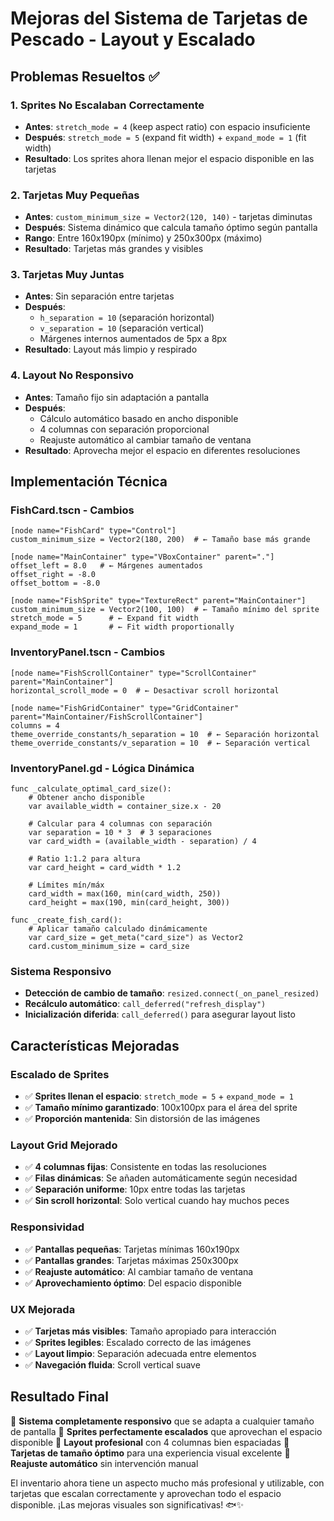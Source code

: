 # Mejoras del Sistema de Tarjetas de Pescado - Layout y Escalado

## Problemas Resueltos ✅

### 1. **Sprites No Escalaban Correctamente**
- **Antes**: `stretch_mode = 4` (keep aspect ratio) con espacio insuficiente
- **Después**: `stretch_mode = 5` (expand fit width) + `expand_mode = 1` (fit width)
- **Resultado**: Los sprites ahora llenan mejor el espacio disponible en las tarjetas

### 2. **Tarjetas Muy Pequeñas**
- **Antes**: `custom_minimum_size = Vector2(120, 140)` - tarjetas diminutas
- **Después**: Sistema dinámico que calcula tamaño óptimo según pantalla
- **Rango**: Entre 160x190px (mínimo) y 250x300px (máximo)
- **Resultado**: Tarjetas más grandes y visibles

### 3. **Tarjetas Muy Juntas**
- **Antes**: Sin separación entre tarjetas
- **Después**:
  - `h_separation = 10` (separación horizontal)
  - `v_separation = 10` (separación vertical)
  - Márgenes internos aumentados de 5px a 8px
- **Resultado**: Layout más limpio y respirado

### 4. **Layout No Responsivo**
- **Antes**: Tamaño fijo sin adaptación a pantalla
- **Después**:
  - Cálculo automático basado en ancho disponible
  - 4 columnas con separación proporcional
  - Reajuste automático al cambiar tamaño de ventana
- **Resultado**: Aprovecha mejor el espacio en diferentes resoluciones

## Implementación Técnica

### **FishCard.tscn - Cambios**
```godot
[node name="FishCard" type="Control"]
custom_minimum_size = Vector2(180, 200)  # ← Tamaño base más grande

[node name="MainContainer" type="VBoxContainer" parent="."]
offset_left = 8.0   # ← Márgenes aumentados
offset_right = -8.0
offset_bottom = -8.0

[node name="FishSprite" type="TextureRect" parent="MainContainer"]
custom_minimum_size = Vector2(100, 100)  # ← Tamaño mínimo del sprite
stretch_mode = 5      # ← Expand fit width
expand_mode = 1       # ← Fit width proportionally
```

### **InventoryPanel.tscn - Cambios**
```godot
[node name="FishScrollContainer" type="ScrollContainer" parent="MainContainer"]
horizontal_scroll_mode = 0  # ← Desactivar scroll horizontal

[node name="FishGridContainer" type="GridContainer" parent="MainContainer/FishScrollContainer"]
columns = 4
theme_override_constants/h_separation = 10  # ← Separación horizontal
theme_override_constants/v_separation = 10  # ← Separación vertical
```

### **InventoryPanel.gd - Lógica Dinámica**
```gdscript
func _calculate_optimal_card_size():
    # Obtener ancho disponible
    var available_width = container_size.x - 20

    # Calcular para 4 columnas con separación
    var separation = 10 * 3  # 3 separaciones
    var card_width = (available_width - separation) / 4

    # Ratio 1:1.2 para altura
    var card_height = card_width * 1.2

    # Límites mín/máx
    card_width = max(160, min(card_width, 250))
    card_height = max(190, min(card_height, 300))

func _create_fish_card():
    # Aplicar tamaño calculado dinámicamente
    var card_size = get_meta("card_size") as Vector2
    card.custom_minimum_size = card_size
```

### **Sistema Responsivo**
- **Detección de cambio de tamaño**: `resized.connect(_on_panel_resized)`
- **Recálculo automático**: `call_deferred("refresh_display")`
- **Inicialización diferida**: `call_deferred()` para asegurar layout listo

## Características Mejoradas

### **Escalado de Sprites**
- ✅ **Sprites llenan el espacio**: `stretch_mode = 5` + `expand_mode = 1`
- ✅ **Tamaño mínimo garantizado**: 100x100px para el área del sprite
- ✅ **Proporción mantenida**: Sin distorsión de las imágenes

### **Layout Grid Mejorado**
- ✅ **4 columnas fijas**: Consistente en todas las resoluciones
- ✅ **Filas dinámicas**: Se añaden automáticamente según necesidad
- ✅ **Separación uniforme**: 10px entre todas las tarjetas
- ✅ **Sin scroll horizontal**: Solo vertical cuando hay muchos peces

### **Responsividad**
- ✅ **Pantallas pequeñas**: Tarjetas mínimas 160x190px
- ✅ **Pantallas grandes**: Tarjetas máximas 250x300px
- ✅ **Reajuste automático**: Al cambiar tamaño de ventana
- ✅ **Aprovechamiento óptimo**: Del espacio disponible

### **UX Mejorada**
- ✅ **Tarjetas más visibles**: Tamaño apropiado para interacción
- ✅ **Sprites legibles**: Escalado correcto de las imágenes
- ✅ **Layout limpio**: Separación adecuada entre elementos
- ✅ **Navegación fluida**: Scroll vertical suave

## Resultado Final

🎯 **Sistema completamente responsivo** que se adapta a cualquier tamaño de pantalla
🎯 **Sprites perfectamente escalados** que aprovechan el espacio disponible
🎯 **Layout profesional** con 4 columnas bien espaciadas
🎯 **Tarjetas de tamaño óptimo** para una experiencia visual excelente
🎯 **Reajuste automático** sin intervención manual

El inventario ahora tiene un aspecto mucho más profesional y utilizable, con tarjetas que escalan correctamente y aprovechan todo el espacio disponible. ¡Las mejoras visuales son significativas! 🐟✨
